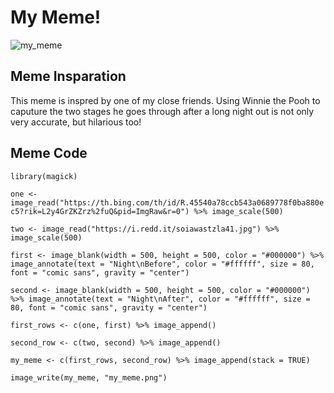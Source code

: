 # My Meme!

![my_meme](https://user-images.githubusercontent.com/101376063/157794719-bd6e49ab-0b4c-4613-895e-ec2256844fa6.png)

## Meme Insparation 
This meme is inspred by one of my close friends. Using Winnie the Pooh to caputure the two stages he goes through after a long night out is not only very accurate, but hilarious too! 

## Meme Code
` library(magick) `

` one <- image_read("https://th.bing.com/th/id/R.45540a78ccb543a0689778f0ba880ec5?rik=L2y4GrZKZrz%2fuQ&pid=ImgRaw&r=0") %>%
  image_scale(500) `

` two <- image_read("https://i.redd.it/soiawastzla41.jpg") %>%
  image_scale(500) `

 ` first <- image_blank(width = 500, height = 500, color = "#000000") %>%
  image_annotate(text = "Night\nBefore", color = "#ffffff", size = 80, font = "comic sans", gravity = "center") `

` second <- image_blank(width = 500, height = 500, color = "#000000") %>%
  image_annotate(text = "Night\nAfter", color = "#ffffff", size = 80, font = "comic sans", gravity = "center") `

` first_rows <- c(one, first) %>%
  image_append() `
  

` second_row <- c(two, second) %>%
  image_append() `

` my_meme <- c(first_rows, second_row) %>%
  image_append(stack = TRUE) `

` image_write(my_meme, "my_meme.png") `
